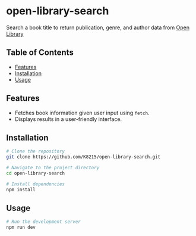# open-library-search

Search a book title to return publication, genre, and author data from [Open Library](https://openlibrary.org/)

## Table of Contents

- [Features](#features)
- [Installation](#installation)
- [Usage](#usage)

## Features

- Fetches book information given user input using `fetch`.
- Displays results in a user-friendly interface.

## Installation

```bash
# Clone the repository
git clone https://github.com/K8215/open-library-search.git

# Navigate to the project directory
cd open-library-search

# Install dependencies
npm install
```

## Usage

```bash
# Run the development server
npm run dev
```
